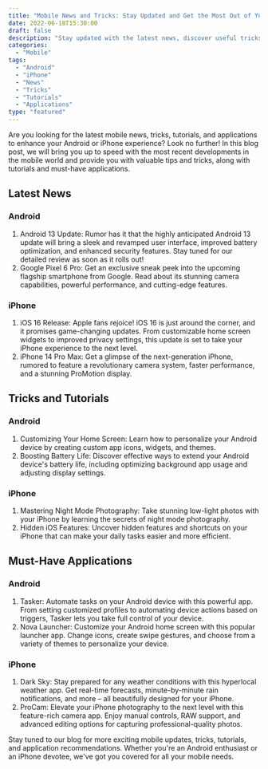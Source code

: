```yaml
---
title: "Mobile News and Tricks: Stay Updated and Get the Most Out of Your Android or iPhone" 
date: 2022-06-18T15:30:00 
draft: false 
description: "Stay updated with the latest news, discover useful tricks, learn helpful tutorials, and explore amazing applications for your Android or iPhone device." 
categories: 
  - "Mobile"
tags: 
  - "Android"
  - "iPhone"
  - "News"
  - "Tricks"
  - "Tutorials"
  - "Applications"
type: "featured"
---
```


Are you looking for the latest mobile news, tricks, tutorials, and applications to enhance your Android or iPhone experience? Look no further! In this blog post, we will bring you up to speed with the most recent developments in the mobile world and provide you with valuable tips and tricks, along with tutorials and must-have applications.

## Latest News

### Android

1. Android 13 Update: Rumor has it that the highly anticipated Android 13 update will bring a sleek and revamped user interface, improved battery optimization, and enhanced security features. Stay tuned for our detailed review as soon as it rolls out!
2. Google Pixel 6 Pro: Get an exclusive sneak peek into the upcoming flagship smartphone from Google. Read about its stunning camera capabilities, powerful performance, and cutting-edge features.

### iPhone

1. iOS 16 Release: Apple fans rejoice! iOS 16 is just around the corner, and it promises game-changing updates. From customizable home screen widgets to improved privacy settings, this update is set to take your iPhone experience to the next level.
2. iPhone 14 Pro Max: Get a glimpse of the next-generation iPhone, rumored to feature a revolutionary camera system, faster performance, and a stunning ProMotion display.

## Tricks and Tutorials

### Android

1. Customizing Your Home Screen: Learn how to personalize your Android device by creating custom app icons, widgets, and themes.
2. Boosting Battery Life: Discover effective ways to extend your Android device's battery life, including optimizing background app usage and adjusting display settings.

### iPhone

1. Mastering Night Mode Photography: Take stunning low-light photos with your iPhone by learning the secrets of night mode photography.
2. Hidden iOS Features: Uncover hidden features and shortcuts on your iPhone that can make your daily tasks easier and more efficient.

## Must-Have Applications

### Android

1. Tasker: Automate tasks on your Android device with this powerful app. From setting customized profiles to automating device actions based on triggers, Tasker lets you take full control of your device.
2. Nova Launcher: Customize your Android home screen with this popular launcher app. Change icons, create swipe gestures, and choose from a variety of themes to personalize your device.

### iPhone

1. Dark Sky: Stay prepared for any weather conditions with this hyperlocal weather app. Get real-time forecasts, minute-by-minute rain notifications, and more – all beautifully designed for your iPhone.
2. ProCam: Elevate your iPhone photography to the next level with this feature-rich camera app. Enjoy manual controls, RAW support, and advanced editing options for capturing professional-quality photos.

Stay tuned to our blog for more exciting mobile updates, tricks, tutorials, and application recommendations. Whether you're an Android enthusiast or an iPhone devotee, we've got you covered for all your mobile needs.
